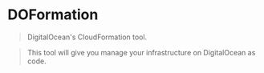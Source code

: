 # DOFormation

> DigitalOcean's CloudFormation tool.

> This tool will give you manage your infrastructure on DigitalOcean as code.